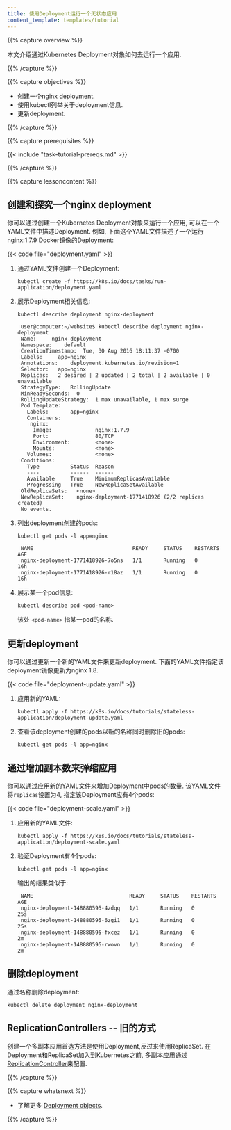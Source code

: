 ```yaml
---
title: 使用Deployment运行一个无状态应用
content_template: templates/tutorial
---
```


{{% capture overview %}}

本文介绍通过Kubernetes Deployment对象如何去运行一个应用.

{{% /capture %}}


{{% capture objectives %}}

* 创建一个nginx deployment.
* 使用kubectl列举关于deployment信息.
* 更新deployment.

{{% /capture %}}


{{% capture prerequisites %}}

{{< include "task-tutorial-prereqs.md" >}}

{{% /capture %}}


{{% capture lessoncontent %}}

## 创建和探究一个nginx deployment

你可以通过创建一个Kubernetes Deployment对象来运行一个应用, 可以在一个YAML文件中描述Deployment. 例如, 下面这个YAML文件描述了一个运行nginx:1.7.9 Docker镜像的Deployment:

{{< code file="deployment.yaml" >}}


1. 通过YAML文件创建一个Deployment:

       kubectl create -f https://k8s.io/docs/tasks/run-application/deployment.yaml

1. 展示Deployment相关信息:

       kubectl describe deployment nginx-deployment

        user@computer:~/website$ kubectl describe deployment nginx-deployment
        Name:     nginx-deployment
        Namespace:    default
        CreationTimestamp:  Tue, 30 Aug 2016 18:11:37 -0700
        Labels:     app=nginx
        Annotations:    deployment.kubernetes.io/revision=1
        Selector:   app=nginx
        Replicas:   2 desired | 2 updated | 2 total | 2 available | 0 unavailable
        StrategyType:   RollingUpdate
        MinReadySeconds:  0
        RollingUpdateStrategy:  1 max unavailable, 1 max surge
        Pod Template:
          Labels:       app=nginx
          Containers:
           nginx:
            Image:              nginx:1.7.9
            Port:               80/TCP
            Environment:        <none>
            Mounts:             <none>
          Volumes:              <none>
        Conditions:
          Type          Status  Reason
          ----          ------  ------
          Available     True    MinimumReplicasAvailable
          Progressing   True    NewReplicaSetAvailable
        OldReplicaSets:   <none>
        NewReplicaSet:    nginx-deployment-1771418926 (2/2 replicas created)
        No events.

1. 列出deployment创建的pods:

       kubectl get pods -l app=nginx

        NAME                                READY     STATUS    RESTARTS   AGE
        nginx-deployment-1771418926-7o5ns   1/1       Running   0          16h
        nginx-deployment-1771418926-r18az   1/1       Running   0          16h

1. 展示某一个pod信息:

       kubectl describe pod <pod-name>

    该处 `<pod-name>` 指某一pod的名称.

## 更新deployment

你可以通过更新一个新的YAML文件来更新deployment. 下面的YAML文件指定该deployment镜像更新为nginx 1.8.

{{< code file="deployment-update.yaml" >}}

1. 应用新的YAML:

       kubectl apply -f https://k8s.io/docs/tutorials/stateless-application/deployment-update.yaml

1. 查看该deployment创建的pods以新的名称同时删除旧的pods:

       kubectl get pods -l app=nginx

## 通过增加副本数来弹缩应用

你可以通过应用新的YAML文件来增加Deployment中pods的数量. 该YAML文件将`replicas`设置为4, 指定该Deployment应有4个pods:

{{< code file="deployment-scale.yaml" >}}

1. 应用新的YAML文件:

       kubectl apply -f https://k8s.io/docs/tutorials/stateless-application/deployment-scale.yaml

1. 验证Deployment有4个pods:

       kubectl get pods -l app=nginx

    输出的结果类似于:

        NAME                               READY     STATUS    RESTARTS   AGE
        nginx-deployment-148880595-4zdqq   1/1       Running   0          25s
        nginx-deployment-148880595-6zgi1   1/1       Running   0          25s
        nginx-deployment-148880595-fxcez   1/1       Running   0          2m
        nginx-deployment-148880595-rwovn   1/1       Running   0          2m

## 删除deployment

通过名称删除deployment:

    kubectl delete deployment nginx-deployment

## ReplicationControllers -- 旧的方式

创建一个多副本应用首选方法是使用Deployment,反过来使用ReplicaSet. 在Deployment和ReplicaSet加入到Kubernetes之前, 多副本应用通过[ReplicationController](/docs/concepts/workloads/controllers/replicationcontroller/)来配置.

{{% /capture %}}


{{% capture whatsnext %}}

* 了解更多 [Deployment objects](/docs/concepts/workloads/controllers/deployment/).

{{% /capture %}}


